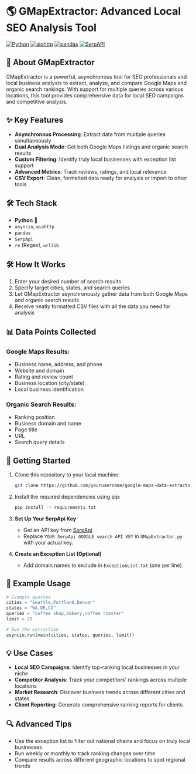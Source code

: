 # 🌎 GMapExtractor: Advanced Local SEO Analysis Tool

[![Python](https://img.shields.io/badge/Python-3.7+-blue.svg)](https://www.python.org/downloads/)
[![aiohttp](https://img.shields.io/badge/aiohttp-Latest-green.svg)](https://docs.aiohttp.org/)
[![pandas](https://img.shields.io/badge/pandas-Latest-yellow.svg)](https://pandas.pydata.org/)
[![SerpAPI](https://img.shields.io/badge/SerpAPI-Latest-red.svg)](https://serpapi.com/)

## 🚀 About GMapExtractor

GMapExtractor is a powerful, asynchronous tool for SEO professionals and local business analysts to extract, analyze, and compare Google Maps and organic search rankings. With support for multiple queries across various locations, this tool provides comprehensive data for local SEO campaigns and competitive analysis.

## ✨ Key Features

- **Asynchronous Processing**: Extract data from multiple queries simultaneously
- **Dual Analysis Mode**: Get both Google Maps listings and organic search results
- **Custom Filtering**: Identify truly local businesses with exception list support
- **Advanced Metrics**: Track reviews, ratings, and local relevance
- **CSV Export**: Clean, formatted data ready for analysis or import to other tools

## 🛠️ Tech Stack

- **Python** 🐍
- `asyncio`, `aiohttp`
- `pandas`
- `SerpApi`
- `re` (Regex), `urllib`

## 🛠️ How It Works

1. Enter your desired number of search results
2. Specify target cities, states, and search queries
3. Let GMapExtractor asynchronously gather data from both Google Maps and organic search results
4. Receive neatly formatted CSV files with all the data you need for analysis

## 📊 Data Points Collected

### Google Maps Results:
- Business name, address, and phone
- Website and domain
- Rating and review count
- Business location (city/state)
- Local business identification

### Organic Search Results:
- Ranking position
- Business domain and name
- Page title
- URL
- Search query details

## 🚦 Getting Started

1. Clone this repository to your local machine:
    ```sh
    git clone https://github.com/yourusername/google-maps-data-extractor.git
    ```

2. Install the required dependencies using pip:

    ```sh
    pip install -r requirements.txt
    ```
3. **Set Up Your SerpApi Key**

   - Get an API key from [SerpApi](https://serpapi.com/)
   - Replace `YOUR SerpApi GOOGLE search API KEY` in `GMapExtractor.py` with your actual key.

4. **Create an Exception List (Optional)**

   - Add domain names to exclude in `ExceptionList.txt` (one per line).

## 📝 Example Usage

```python
# Example queries
cities = "Seattle,Portland,Denver"
states = "WA,OR,CO"
queries = "coffee shop,bakery,coffee roaster"
limit = 20

# Run the extraction
asyncio.run(main(cities, states, queries, limit))
```

## 💡 Use Cases

- **Local SEO Campaigns**: Identify top-ranking local businesses in your niche
- **Competitor Analysis**: Track your competitors' rankings across multiple locations
- **Market Research**: Discover business trends across different cities and states
- **Client Reporting**: Generate comprehensive ranking reports for clients

## 🔍 Advanced Tips

- Use the exception list to filter out national chains and focus on truly local businesses
- Run weekly or monthly to track ranking changes over time
- Compare results across different geographic locations to spot regional trends

